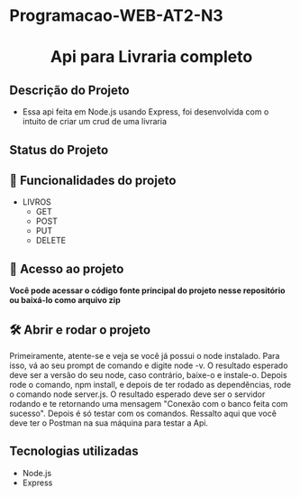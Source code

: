 # Programacao-WEB-AT2-N3
<h1 align="center"><b> Api para Livraria completo </b></h1>

## Descrição do Projeto

- Essa api feita em Node.js usando Express, foi desenvolvida com o intuito de criar um crud de uma livraria
## Status do Projeto


## :hammer: Funcionalidades do projeto

- LIVROS
  - GET
  - POST 
  - PUT
  - DELETE 
      
## 📁 Acesso ao projeto

**Você pode acessar o código fonte principal do projeto nesse repositório ou baixá-lo como arquivo zip**

## 🛠️ Abrir e rodar o projeto

Primeiramente, atente-se e veja se você já possui o node instalado. Para isso, vá ao seu prompt de comando e digite node -v. O resultado esperado deve ser a versão 
 do seu node, caso contrário, baixe-o e instale-o. 
  Depois rode o comando, npm install, e depois de ter rodado as dependências, rode o comando node server.js. O resultado esperado deve ser o servidor rodando e te
  retornando uma mensagem "Conexão com o banco feita com sucesso". Depois é só testar com os comandos. Ressalto aqui que você deve ter o Postman na sua máquina para testar a
  Api. 


## Tecnologias utilizadas
  - Node.js
  - Express

